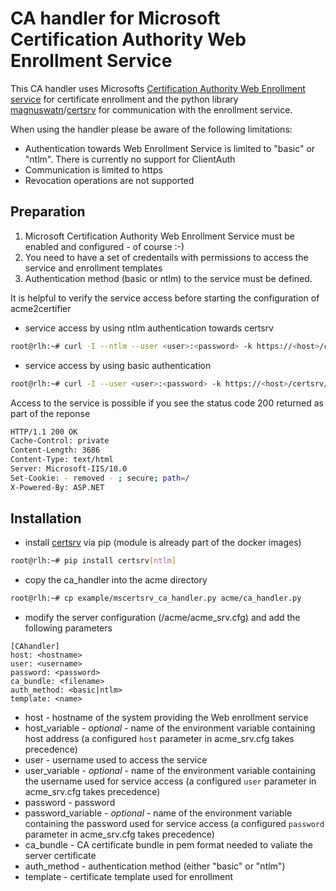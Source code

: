 <!-- markdownlint-disable  MD013 -->
<!-- wiki-title CA handler for Microsoft Certification Authority Web Enrollment Service -->
# CA handler for Microsoft Certification Authority Web Enrollment Service

This CA handler uses Microsofts [Certification Authority Web Enrollment service](https://docs.microsoft.com/en-us/previous-versions/windows/it-pro/windows-server-2012-r2-and-2012/hh831649(v=ws.11)) for certificate enrollment and the python library [magnuswatn](https://github.com/magnuswatn/)/[certsrv](https://github.com/magnuswatn/certsrv) for communication with the enrollment service.

When using the handler please be aware of the following limitations:

- Authentication towards Web Enrollment Service is limited to "basic" or "ntlm". There is currently no support for ClientAuth
- Communication is limited to https
- Revocation operations are not supported

## Preparation

1. Microsoft Certification Authority Web Enrollment Service must be enabled and configured - of course :-)
2. You need to have a set of credentails with permissions to access the service and enrollment templates
3. Authentication method (basic or ntlm) to the service must be defined.

It is helpful to verify the service access before starting the configuration of acme2certifier

- service access by using ntlm authentication towards certsrv

```bash
root@rlh:~# curl -I --ntlm --user <user>:<password> -k https://<host>/certsrv/
```

- service access by using basic authentication

```bash
root@rlh:~# curl -I --user <user>:<password> -k https://<host>/certsrv/
```

Access to the service is possible if you see the status code 200 returned as part of the reponse

```bash
HTTP/1.1 200 OK
Cache-Control: private
Content-Length: 3686
Content-Type: text/html
Server: Microsoft-IIS/10.0
Set-Cookie: - removed - ; secure; path=/
X-Powered-By: ASP.NET
```

## Installation

- install [certsrv](https://github.com/magnuswatn/certsrv) via pip (module is already part of the docker images)

```bash
root@rlh:~# pip install certsrv[ntlm]
```

- copy the ca_handler into the acme directory

```bash
root@rlh:~# cp example/mscertsrv_ca_handler.py acme/ca_handler.py
```

- modify the server configuration (/acme/acme_srv.cfg) and add the following parameters

```config
[CAhandler]
host: <hostname>
user: <username>
password: <password>
ca_bundle: <filename>
auth_method: <basic|ntlm>
template: <name>
```

- host - hostname of the system providing the Web enrollment service
- host_variable - *optional* - name of the environment variable containing host address (a configured `host` parameter in acme_srv.cfg takes precedence)
- user - username used to access the service
- user_variable - *optional* - name of the environment variable containing the username used for service access (a configured `user` parameter in acme_srv.cfg takes precedence)
- password - password
- password_variable - *optional* - name of the environment variable containing the password used for service access (a configured `password` parameter in acme_srv.cfg takes precedence)
- ca_bundle - CA certificate bundle in pem format needed to valiate the server certificate
- auth_method - authentication method (either "basic" or "ntlm")
- template - certificate template used for enrollment
